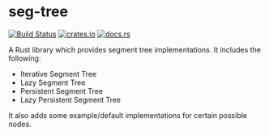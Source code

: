 # seg-tree

[![Build Status](https://github.com/N9199/seg-tree-rs/workflows/rust/badge.svg)](https://github.com/N9199/seg-tree-rs/workflows/rust/badge.svg)
[![crates.io](https://img.shields.io/crates/seg-tree)](https://crates.io/crates/seg-tree)
[![docs.rs](https://img.shields.io/docsrs/seg-tree)](https://docs.rs/seg-tree)

A Rust library which provides segment tree implementations. It includes the following:

- Iterative Segment Tree
- Lazy Segment Tree
- Persistent Segment Tree
- Lazy Persistent Segment Tree

It also adds some example/default implementations for certain possible nodes.